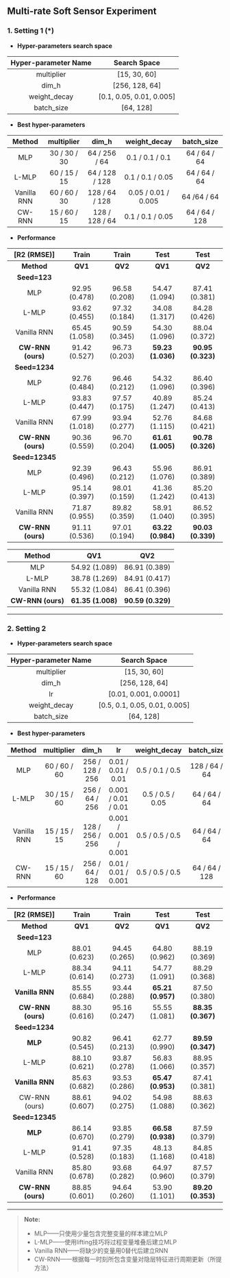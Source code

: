 ## **Multi-rate Soft Sensor Experiment**

### 1. **Setting 1 (*)**

+ **Hyper-parameters search space**

| Hyper-parameter Name |       Search Space       |
| :------------------: | :----------------------: |
|      multiplier      |       [15, 30, 60]       |
|        dim_h         |      [256, 128, 64]      |
|     weight_decay     | [0.1, 0.05, 0.01, 0.005] |
|      batch_size      |        [64, 128]         |

+ **Best hyper-parameters**

|   Method    |  multiplier  |     dim_h      |    weight_decay     |  batch_size   |
| :---------: | :----------: | :------------: | :-----------------: | :-----------: |
|     MLP     | 30 / 30 / 30 | 64 / 256 / 64  |   0.1 / 0.1 / 0.1   | 64 / 64 / 64  |
|    L-MLP    | 60 / 15 / 15 | 64 / 128 / 128 |  0.1 / 0.1 / 0.05   | 64 / 64 / 64  |
| Vanilla RNN | 60 / 60 / 30 | 128 / 64 / 128 | 0.05 / 0.01 / 0.005 |  64 /64 / 64  |
|   CW-RNN    | 15 / 60 / 15 | 128 / 128 / 64 |  0.1 / 0.1 / 0.05   | 64 / 64 / 128 |

+ **Performance**

|      [R2 (RMSE)]      | Train | Train | Test |          Test          |
| :---------------: | :-------------------------------: | :--: | :-------------------------------: | :-------------------------------: |
| **Method** |               **QV1**               | **QV2** | **QV1** | **QV2** |
| **Seed=123** |  |  |  |  |
|        MLP        |   92.95 (0.478)   | 96.58 (0.208) | 54.47 (1.094) |   87.41 (0.381)   |
|       L-MLP       |   93.62 (0.455)   | 97.32 (0.184) | 34.08 (1.317) |   84.28 (0.426)   |
|    Vanilla RNN    |   65.45 (1.058)    | 90.59 (0.345) | 54.30 (1.096) |   88.04 (0.372)   |
| **CW-RNN (ours)** | 91.42 (0.527) | 96.73 (0.203) | **59.23 (1.036)** | **90.95 (0.323)** |
| **Seed=1234** |  |  |  |  |
| MLP | 92.76 (0.484) | 96.46 (0.212) | 54.32 (1.096) | 86.40 (0.396) |
| L-MLP | 93.83 (0.447) | 97.57 (0.175) | 40.89 (1.247) | 85.24 (0.413) |
| Vanilla RNN | 67.99 (1.018) | 93.94 (0.277) | 52.76 (1.115) | 84.68 (0.421) |
| **CW-RNN (ours)** | 90.36 (0.559) | 96.70 (0.204) | **61.61 (1.005)** | **90.78 (0.326)** |
| **Seed=12345** |  |  |  |  |
| MLP | 92.39 (0.496) | 96.43 (0.212) | 55.96 (1.076) | 86.91 (0.389) |
| L-MLP | 95.14 (0.397) | 98.01 (0.159) | 41.36 (1.242) | 85.20 (0.413) |
| Vanilla RNN | 71.87 (0.955) | 89.82 (0.359) | 58.91 (1.040) | 86.52 (0.395) |
| **CW-RNN (ours)** | 91.11 (0.536) | 97.01 (0.194) | **63.22 (0.984)** | **90.03 (0.339)** |

|      Method       |        QV1        |        QV2        |
| :---------------: | :---------------: | :---------------: |
|        MLP        |   54.92 (1.089)   |   86.91 (0.389)   |
|       L-MLP       |   38.78 (1.269)   |   84.91 (0.417)   |
|    Vanilla RNN    |   55.32 (1.084)   |   86.41 (0.396)   |
| **CW-RNN (ours)** | **61.35 (1.008)** | **90.59 (0.329)** |

------

### 2. **Setting 2**

+ **Hyper-parameters search space**

| Hyper-parameter Name |         Search Space          |
| :------------------: | :---------------------------: |
|      multiplier      |         [15, 30, 60]          |
|        dim_h         |        [256, 128, 64]         |
|          lr          |     [0.01, 0.001, 0.0001]     |
|     weight_decay     | [0.5, 0.1, 0.05, 0.01, 0.005] |
|      batch_size      |           [64, 128]           |

+ **Best hyper-parameters**

|   Method    |  multiplier  |      dim_h      |          lr           |   weight_decay   |  batch_size   |
| :---------: | :----------: | :-------------: | :-------------------: | :--------------: | :-----------: |
|     MLP     | 60 / 60 / 60 | 256 / 128 / 256 |  0.01 / 0.01 / 0.01   | 0.5 / 0.1 / 0.5  | 128 / 64 / 64 |
|    L-MLP    | 30 / 15 / 60 | 256 / 64 / 256  |  0.001 / 0.01 / 0.01  | 0.5 / 0.5 / 0.05 | 64 / 64 / 64  |
| Vanilla RNN | 15 / 15 / 15 | 128 / 256 / 256 | 0.001 / 0.001 / 0.001 | 0.5 / 0.5 / 0.5  | 64 / 64 / 64  |
|   CW-RNN    | 15 / 15 / 60 | 256 / 64 / 128  |  0.01 / 0.01 / 0.001  | 0.5 / 0.5 / 0.5  | 64 / 64 / 128 |

+ **Performance**

|    [R2 (RMSE)]    |     Train     |     Train     |       Test        |       Test        |
| :---------------: | :-----------: | :-----------: | :---------------: | :---------------: |
|    **Method**     |    **QV1**    |    **QV2**    |      **QV1**      |      **QV2**      |
|   **Seed=123**    |               |               |                   |                   |
|        MLP        | 88.01 (0.623) | 94.45 (0.265) |   64.80 (0.962)   |   88.19 (0.369)   |
|       L-MLP       | 88.34 (0.614) | 94.11 (0.273) |   54.77 (1.091)   |   88.29 (0.368)   |
|  **Vanilla RNN**  | 85.55 (0.684) | 93.44 (0.288) | **65.21 (0.957)** |   87.50 (0.380)   |
| **CW-RNN (ours)** | 88.30 (0.616) | 95.16 (0.247) |   55.55 (1.081)   | **88.35 (0.367)** |
|   **Seed=1234**   |               |               |                   |                   |
|      **MLP**      | 90.82 (0.545) | 96.41 (0.213) |   62.77 (0.990)   | **89.59 (0.347)** |
|       L-MLP       | 88.10 (0.621) | 93.87 (0.278) |   56.83 (1.066)   |   88.95 (0.357)   |
|  **Vanilla RNN**  | 85.63 (0.682) | 93.53 (0.286) | **65.47 (0.953)** |   87.41 (0.381)   |
|   CW-RNN (ours)   | 88.61 (0.607) | 94.02 (0.275) |   54.98 (1.088)   |   88.63 (0.362)   |
|  **Seed=12345**   |               |               |                   |                   |
|      **MLP**      | 86.14 (0.670) | 93.85 (0.279) | **66.58 (0.938)** |   87.59 (0.379)   |
|       L-MLP       | 91.41 (0.528) | 97.35 (0.183) |   48.13 (1.168)   |   84.85 (0.418)   |
|    Vanilla RNN    | 85.80 (0.678) | 93.68 (0.282) |   64.97 (0.960)   |   87.57 (0.379)   |
| **CW-RNN (ours)** | 88.85 (0.601) | 94.64 (0.260) |   53.90 (1.101)   | **89.20 (0.353)** |

------

> **Note:**
>
> + MLP——只使用少量包含完整变量的样本建立MLP
> + L-MLP——使用lifting技巧将过程变量堆叠后建立MLP
> + Vanilla RNN——将缺少的变量用0替代后建立RNN
> + CW-RNN——根据每一时刻所包含变量对隐层特征进行周期更新（所提方法）